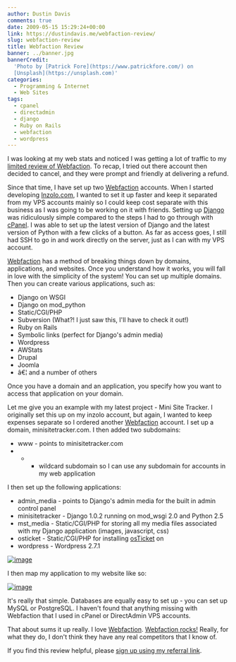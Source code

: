 ```yaml
---
author: Dustin Davis
comments: true
date: 2009-05-15 15:29:24+00:00
link: https://dustindavis.me/webfaction-review/
slug: webfaction-review
title: Webfaction Review
banner: ../banner.jpg
bannerCredit:
  'Photo by [Patrick Fore](https://www.patrickfore.com/) on
  [Unsplash](https://unsplash.com)'
categories:
  - Programming & Internet
  - Web Sites
tags:
  - cpanel
  - directadmin
  - django
  - Ruby on Rails
  - webfaction
  - wordpress
---
```


I was looking at my web stats and noticed I was getting a lot of traffic to my
[limited review of Webfaction](https://dustindavis.me/webfaction-limited-review.html).
To recap, I tried out there account then decided to cancel, and they were prompt
and friendly at delivering a refund.

Since that time, I have set up two
[Webfaction](http://www.webfaction.com?affiliate=redseam) accounts. When I
started developing [Inzolo.com](http://inzolo.com), I wanted to set it up faster
and keep it separated from my VPS accounts mainly so I could keep cost separate
with this business as I was going to be working on it with friends. Setting up
[Django](http://www.djangoproject.com) was ridiculously simple compared to the
steps I had to go through with
[cPanel](https://dustindavis.me/setting-up-django-on-a-whm-cpanel-vps-liquidweb.html).
I was able to set up the latest version of Django and the latest version of
Python with a few clicks of a button. As far as access goes, I still had SSH to
go in and work directly on the server, just as I can with my VPS account.

[Webfaction](http://www.webfaction.com?affiliate=redseam) has a method of
breaking things down by domains, applications, and websites. Once you understand
how it works, you will fall in love with the simplicity of the system! You can
set up multiple domains. Then you can create various applications, such as:

- Django on WSGI
- Django on mod_python
- Static/CGI/PHP
- Subversion (What?! I just saw this, I'll have to check it out!)
- Ruby on Rails
- Symbolic links (perfect for Django's admin media)
- Wordpress
- AWStats
- Drupal
- Joomla
- â€¦ and a number of others

Once you have a domain and an application, you specify how you want to access
that application on your domain.

Let me give you an example with my latest project - Mini Site Tracker. I
originally set this up on my inzolo account, but again, I wanted to keep
expenses separate so I ordered another
[Webfaction](http://www.webfaction.com?affiliate=redseam) account. I set up a
domain, minisitetracker.com. I then added two subdomains:

- www - points to minisitetracker.com
- - - wildcard subdomain so I can use any subdomain for accounts in my web
      application

I then set up the following applications:

- admin_media - points to Django's admin media for the built in admin control
  panel
- minisitetracker - Django 1.0.2 running on mod_wsgi 2.0 and Python 2.5
- mst_media - Static/CGI/PHP for storing all my media files associated with my
  Django application (images, javascript, css)
- osticket - Static/CGI/PHP for installing [osTicket](http://www.osticket.com)
  on
- wordpress - Wordpress 2.7.1

[![image](https://dustindavis.me/wp-content/uploads/2009/05/image-thumb.png)](https://dustindavis.me/wp-content/uploads/2009/05/image.png)

I then map my application to my website like so:

[![image](https://dustindavis.me/wp-content/uploads/2009/05/image-thumb1.png)](https://dustindavis.me/wp-content/uploads/2009/05/image1.png)

It's really that simple. Databases are equally easy to set up - you can set up
MySQL or PostgreSQL. I haven't found that anything missing with Webfaction that
I used in cPanel or DirectAdmin VPS accounts.

That about sums it up really. I love
[Webfaction](http://www.webfaction.com?affiliate=redseam).
[Webfaction rocks!](http://sucks-rocks.com/rate/webfaction/mediatemple/cpanel)
Really, for what they do, I don't think they have any real competitors that I
know of.

If you find this review helpful, please
[sign up using my referral link](http://www.webfaction.com?affiliate=redseam).
